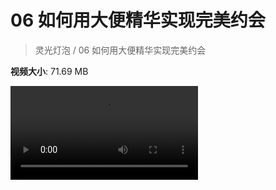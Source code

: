 # 06 如何用大便精华实现完美约会

> 灵光灯泡 / 06 如何用大便精华实现完美约会

**视频大小**: 71.69 MB

<div class="video"><video src="https://file.hsyhx.top/archive/灵光灯泡/06.mp4" controls preload>🤔 您的浏览器不支持 video 标签</video></div>